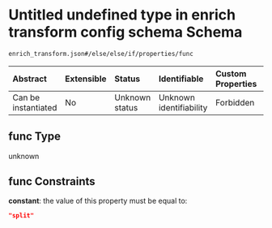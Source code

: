 # Untitled undefined type in enrich transform config schema Schema

```txt
enrich_transform.json#/else/else/if/properties/func
```



| Abstract            | Extensible | Status         | Identifiable            | Custom Properties | Additional Properties | Access Restrictions | Defined In                                                                      |
| :------------------ | :--------- | :------------- | :---------------------- | :---------------- | :-------------------- | :------------------ | :------------------------------------------------------------------------------ |
| Can be instantiated | No         | Unknown status | Unknown identifiability | Forbidden         | Allowed               | none                | [enrich\_transform.json\*](../out/enrich_transform.json "open original schema") |

## func Type

unknown

## func Constraints

**constant**: the value of this property must be equal to:

```json
"split"
```
